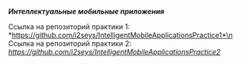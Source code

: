 ***Интеллектуальные мобильные приложения***

Ссылка на репозиторий практики 1:
*https://github.com/i2seys/IntelligentMobileApplicationsPractice1*\n
Ссылка на репозиторий практики 2:
*https://github.com/i2seys/IntelligentMobileApplicationsPractice2*

